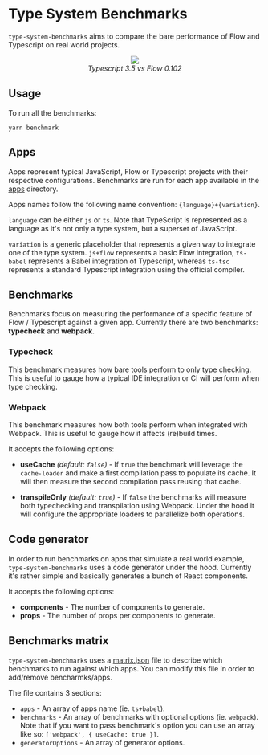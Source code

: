 # Type System Benchmarks

`type-system-benchmarks` aims to compare the bare performance of Flow and Typescript on real world projects.

<p align="center">
  <img src="https://zappy.zapier.com/68B8F1FA-BE29-4219-9FDD-49A49F2FDCA1.png" /><br>
  <em>Typescript 3.5 vs Flow 0.102</em>
</p>

## Usage

To run all the benchmarks:

```
yarn benchmark
```

## Apps

Apps represent typical JavaScript, Flow or Typescript projects with their respective configurations. Benchmarks are run for each app available in the [apps](apps) directory.

Apps names follow the following name convention: `{language}+{variation}`.

`language` can be either `js` or `ts`. Note that TypeScript is represented as a language as it's not only a type system, but a superset of JavaScript.

`variation` is a generic placeholder that represents a given way to integrate one of the type system. `js+flow` represents a basic Flow integration, `ts-babel` represents a Babel integration of Typescript, whereas `ts-tsc` represents a standard Typescript integration using the official compiler.

## Benchmarks

Benchmarks focus on measuring the performance of a specific feature of Flow / Typescript against a given app. Currently there are two benchmarks: **typecheck** and **webpack**.

### Typecheck

This benchmark measures how bare tools perform to only type checking. This is useful to gauge how a typical IDE integration or CI will perform when type checking.

### Webpack

This benchmark measures how both tools perform when integrated with Webpack. This is useful to gauge how it affects (re)build times.

It accepts the following options:

- **useCache** _(default: `false`)_ - If `true` the benchmark will leverage the `cache-loader` and make a first compilation pass to populate its cache. It will then measure the second compilation pass reusing that cache.

- **transpileOnly** _(default: `true`)_ - If `false` the benchmarks will measure both typechecking and transpilation using Webpack. Under the hood it will configure the appropriate loaders to parallelize both operations.

## Code generator

In order to run benchmarks on apps that simulate a real world example, `type-system-benchmarks` uses a code generator under the hood. Currently it's rather simple and basically generates a bunch of React components.

It accepts the following options:

- **components** - The number of components to generate.
- **props** - The number of props per components to generate.

## Benchmarks matrix

`type-system-benchmarks` uses a [matrix.json](matrix.json) file to describe which benchmarks to run against which apps. You can modify this file in order to add/remove bencharmks/apps.

The file contains 3 sections:

- `apps` - An array of apps name (ie. `ts+babel`).
- `benchmarks` - An array of benchmarks with optional options (ie. `webpack`). Note that if you want to pass benchmark's option you can use an array like so: `['webpack', { useCache: true }]`.
- `generatorOptions` - An array of generator options.
